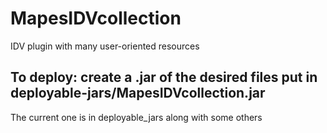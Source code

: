 # MapesIDVcollection
IDV plugin with many user-oriented resources 

## To deploy: create a .jar of the desired files put in deployable-jars/MapesIDVcollection.jar

The current one is in deployable_jars along with some others
